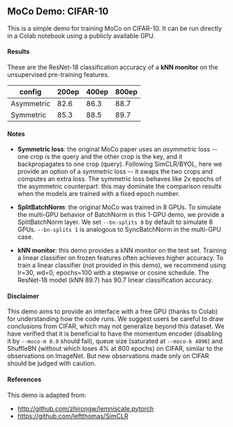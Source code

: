 ## MoCo Demo: CIFAR-10

This is a simple demo for training MoCo on CIFAR-10. It can be run directly in a Colab notebook using a publicly available GPU.

#### Results

These are the ResNet-18 classification accuracy of a **kNN monitor** on the unsupervised pre-training features. 

| config | 200ep | 400ep | 800ep |
| --- | --- | --- | --- |
| Asymmetric | 82.6 | 86.3 | 88.7 |
| Symmetric | 85.3 | 88.5 | 89.7 |

#### Notes

* **Symmetric loss**: the original MoCo paper uses an *asymmetric* loss -- one crop is the query and the other crop is the key, and it backpropagates to one crop (query). Following SimCLR/BYOL, here we provide an option of a *symmetric* loss -- it swaps the two crops and computes an extra loss. The symmetric loss behaves like 2x epochs of the asymmetric counterpart: this may dominate the comparison results when the models are trained with a fixed epoch number.

* **SplitBatchNorm**: the original MoCo was trained in 8 GPUs. To simulate the multi-GPU behavior of BatchNorm in this 1-GPU demo, we provide a SplitBatchNorm layer. We set `--bn-splits 8` by default to simulate 8 GPUs. `--bn-splits 1` is analogous to SyncBatchNorm in the multi-GPU case.

* **kNN monitor**: this demo provides a kNN monitor on the test set. Training a linear classifier on frozen features often achieves higher accuracy. To train a linear classifier (not provided in this demo), we recommend using lr=30, wd=0, epochs=100 with a stepwise or cosine schedule. The ResNet-18 model (kNN 89.7) has 90.7 linear classification accuracy.

#### Disclaimer

This demo aims to provide an interface with a free GPU (thanks to Colab) for understanding how the code runs. We suggest users be careful to draw conclusions from CIFAR, which may not generalize beyond this dataset. We have verified that it is beneficial to have the momentum encoder (disabling it by `--moco-m 0.0` should fail), queue size (saturated at `--moco-k 4096`) and ShuffleBN (without which loses 4% at 800 epochs) on CIFAR, similar to the observations on ImageNet. But new observations made only on CIFAR should be judged with caution.

#### References
This demo is adapted from:
* http://github.com/zhirongw/lemniscate.pytorch
* https://github.com/leftthomas/SimCLR

